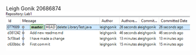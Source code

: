 Leigh Gonik
20686874
![](https://github.com/leighgonik/comp3111-lab1/blob/master/comp3111-screencap.PNG)
